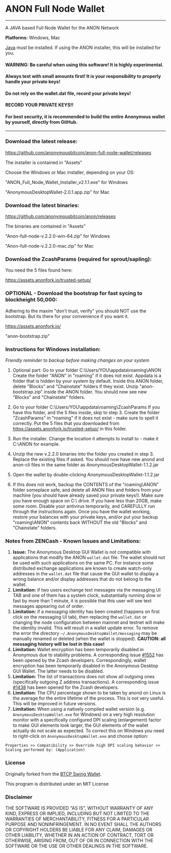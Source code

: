 # ANON Full Node Wallet
---
A JAVA based Full Node Wallet for the ANON Network

**Platforms:** Windows, Mac

[Java](https://java.com/en/download/) must be installed. If using the ANON installer, this will be installed for you.

#### WARNING: Be careful when using this software! It is highly experimental.

#### Always test with small amounts first! It is your responsibility to properly handle your private keys!

#### Do not rely on the wallet.dat file, record your private keys!

#### RECORD YOUR PRIVATE KEYS!!

#### For best security, it is recommended to build the entire Anonymous wallet by yourself, directly from GitHub.

---

### Download the latest release:

https://github.com/anonymousbitcoin/anon-full-node-wallet/releases

The installer is contained in "Assets"

Choose the Windows or Mac installer, depending on your OS:

"ANON_Full_Node_Wallet_Installer_v2.1.1.exe" for Windows

"AnonymousDesktopWallet-2.0.1.app.zip" for Mac


### Download the latest binaries:

https://github.com/anonymousbitcoin/anon/releases

The binaries are contained in "Assets"

"Anon-full-node-v.2.2.0-win-64.zip" for Windows

"Anon-full-node-v.2.2.0-mac.zip" for Mac

### Download the ZcashParams (required for sprout/sapling):

You need the 5 files found here:

https://assets.anonfork.io/trusted-setup/

### OPTIONAL - Download the bootstrap for fast sycing to blockheight 50,000:

Adhering to the maxim "don't trust, verify" you should NOT use the bootstrap.
But its there for your convenience if you want it.

https://assets.anonfork.io/

"anon-bootstrap.zip"

### Instructions for Windows installation:

*Friendly reminder to backup before making changes on your system*

1. Optional part:
Go to your folder C:\Users/YOU\appdata\roaming\ANON
Create the folder "ANON" in "roaming" if it does not exist. Appdata is a folder that is hidden by your system by default.
Inside this ANON folder, delete "Blocks" and "Chainstate" folders if they exist.
Unzip "anon-bootstrap.zip" inside the ANON folder. You should now see new "Blocks" and "Chainstate" folders.

2. Go to your folder C:\Users/YOU\appdata\roaming\ZcashParams
If you have this folder, and the 5 files inside, skip to step 3.
Create the folder "ZcashParams" in "roaming" if it does not exist - make sure to spell it correctly.
Put the 5 files that you downloaded from https://assets.anonfork.io/trusted-setup/ in this folder.

3. Run the installer.
Change the location it attempts to install to - make it C:\ANON for example.

4. Unzip the new v.2.2.0 binaries into the folder you created in step 3.
Replace the existing files if asked.
You should now have new anond and anon-cli files in the same folder as AnonymousDesktopWallet-1.1.2.jar

5. Open the wallet by double-clicking AnonymousDesktopWallet-1.1.2.jar

6. If this does not work, backup the CONTENTS of the "roaming\ANON" folder someplace safe, and delete all ANON files and folders from your machine (you should have already saved your private keys!).
Make sure you have enough space on C:\ drive. If you have less than 20GB, make some room.
Disable your antivirus temporarily, and CAREFULLY run through the instructions again. 
Once you have the wallet working, restore your balances with your private keys, and/or put your backup "roaming\ANON\" contents back WITHOUT the old "Blocks" and "Chainstate" folders.


### Notes from ZENCash - Known Issues and Limitations:

1. **Issue:** The Anonymous Desktop GUI Wallet is not compatible with applications that modify the ANON `wallet.dat` file. The wallet should not be used
with such applications on the same PC. For instance some distributed exchange applications are known to create watch-only addresses in the
`wallet.dat` file that cause the GUI wallet to display a wrong balance and/or display addresses that do not belong to the wallet.
1. **Limitation:** if two users exchange text messages via the messaging UI TAB and one of them has a system clock, substantially running slow or fast by more than 1 minute, it is possible that this user will see text messages appearing out of order.
1. **Limitation:** if a messaging identity has been created (happens on first click on the messaging UI tab), then replacing the `wallet.dat` or changing the node configuration between mainnet and testnet will make the identity invalid. This will result in a wallet update error. To remove the error the directory `~/.AnonymousDesktopWallet/messaging` may be manually renamed or deleted (when the wallet is stopped). **CAUTION: all messaging history will be lost in this case!**
1. **Limitation:** Wallet encryption has been temporarily disabled in Anonymous due to stability problems. A corresponding issue
[#1552](https://github.com/zcash/zcash/issues/1552) has been opened by the Zcash developers. Correspondingly,
wallet encryption has been temporarily disabled in the Anonymous Desktop GUI Wallet.
The latter needs to be disabled.
1. **Limitation:** The list of transactions does not show all outgoing ones (specifically outgoing Z address
transactions). A corresponding issue [#1438](https://github.com/zcash/zcash/issues/1438) has been opened
for the Zcash developers.
1. **Limitation:** The CPU percentage shown to be taken by anond on Linux is the average for the entire lifetime
of the process. This is not very useful. This will be improved in future versions.
1. **Limitation:** When using a natively compiled wallet version (e.g. `AnonymousDesktopWallet.exe` for Windows) on a
very high resolution monitor with a specifically configured DPI scaling (enlargement) factor to make GUI
elements look larger, the GUI elements of the wallet actually do not scale as expected. To correct this on
Windows you need to right-click on `AnonymousDesktopWallet.exe` and choose option:
```
Properties >> Compatibility >> Override high DPI scaling behavior >> Scaling performed by: (Application)
```



### License
Originally forked from the [BTCP Swing Wallet](https://github.com/BTCPrivate/bitcoin-private-full-node-wallet).

This program is distributed under an MIT License

### Disclaimer

THE SOFTWARE IS PROVIDED "AS IS", WITHOUT WARRANTY OF ANY KIND, EXPRESS OR
IMPLIED, INCLUDING BUT NOT LIMITED TO THE WARRANTIES OF MERCHANTABILITY,
FITNESS FOR A PARTICULAR PURPOSE AND NONINFRINGEMENT. IN NO EVENT SHALL THE
AUTHORS OR COPYRIGHT HOLDERS BE LIABLE FOR ANY CLAIM, DAMAGES OR OTHER
LIABILITY, WHETHER IN AN ACTION OF CONTRACT, TORT OR OTHERWISE, ARISING FROM,
OUT OF OR IN CONNECTION WITH THE SOFTWARE OR THE USE OR OTHER DEALINGS IN THE
SOFTWARE.
